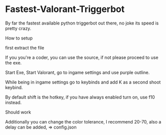 # Fastest-Valorant-Triggerbot
By far the fastest available python triggerbot out there, no joke its speed is pretty crazy.

How to setup

first extract the file

If you you're a coder, you can use the source, if not please proceed to use the exe.

Start Exe, Start Valorant, go to ingame settings and use purple outline.

While being in ingame settings go to keybinds and add K as a second shoot keybind.

By default shift is the hotkey, if you have always enabled turn on, use f10 instead.

Should work

Additionally you can change the color tolerance, I recommend 20-70, also a delay can be added, => config.json

